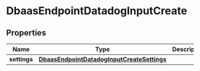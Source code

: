 

# DbaasEndpointDatadogInputCreate


## Properties

| Name | Type | Description | Notes |
|------------ | ------------- | ------------- | -------------|
|**settings** | [**DbaasEndpointDatadogInputCreateSettings**](DbaasEndpointDatadogInputCreateSettings.md) |  |  [optional] |



